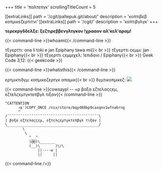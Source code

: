 +++
title               = 'παλτεπγκ'
scrollingTitleCount = 5

[[extraLinks]]
path        = '/cgit/paltepuk.git/about/'
description = 'κοπτιβεβ κοπμικεζερτιτνι'
[[extraLinks]]
path        = '/cgit/'
description = 'κοπτιβγλγκ'
+++

**τερεκργδδελξε: ξεζτιρεββενγλτγκον !χρααον αλ'κελ'αραμ!**

{{< command-line  >}}whoami{{< /command-line >}}

τξγερττι: ona li toki e jan Epiphany tawa mi{{< br >}}
τξγερττι ςεμμι: jan Epiphany{{< br >}}
τξγερττι ςεμμιχελ: !επιδανι / Epiphany{{< br >}}
Geek Code 3,12: {{< geekcode >}}

{{< command-line  >}}whatisthis{{< /command-line >}}

ερτμικτιδγμ: κοπμικεζερτγκ απαμικ{{< br >}}
δγμτικοπμικεζ: ![](/web-buttons/paltepuk.gif)

{{< command-line  >}}cowsaypl -- +p βοξα εζτελαςςεμ, εζτελςεμτγκτεπβγλ τιξαν{{< /command-line >}}

```
^CATTENTION
      ⊣⍎')COPY_ONCE /nix/store/bqyd88bp9caxqnv1wfna6rng
      ^
/¯¯¯¯¯¯¯¯¯¯¯¯¯¯¯¯¯¯¯¯¯¯¯¯¯¯¯¯¯¯¯¯¯¯¯¯¯¯¯¯¯¯\
| βοξα εζτελαςςεμ, εζτελςεμτγκτεπβγλ τιξαν |
\__________________________________________/
        \
         \
           ^__^
           (@@)\_______
           (__)\       )\/\
               ||----w |
               ||     ||
```

{{< command-line />}}
